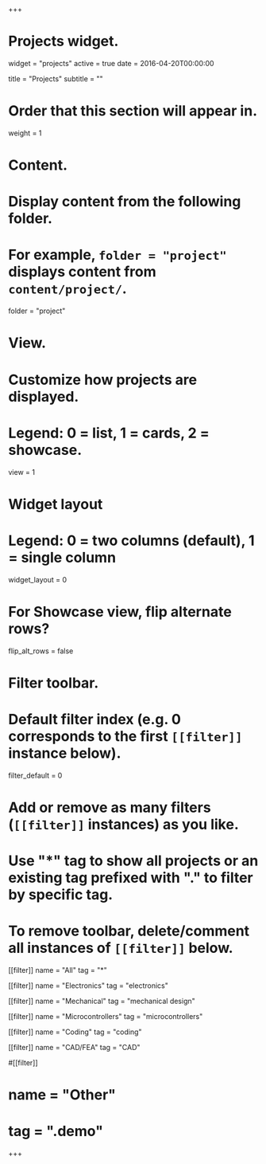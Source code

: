 +++
# Projects widget.
widget = "projects"
active = true
date = 2016-04-20T00:00:00

title = "Projects"
subtitle = ""

# Order that this section will appear in.
weight = 1

# Content.
# Display content from the following folder.
# For example, `folder = "project"` displays content from `content/project/`.
folder = "project"

# View.
# Customize how projects are displayed.
# Legend: 0 = list, 1 = cards, 2 = showcase.
view = 1

# Widget layout
# Legend: 0 = two columns (default), 1 = single column
widget_layout = 0

# For Showcase view, flip alternate rows?
flip_alt_rows = false

# Filter toolbar.

# Default filter index (e.g. 0 corresponds to the first `[[filter]]` instance below).
filter_default = 0

# Add or remove as many filters (`[[filter]]` instances) as you like.
# Use "*" tag to show all projects or an existing tag prefixed with "." to filter by specific tag.
# To remove toolbar, delete/comment all instances of `[[filter]]` below.
[[filter]]
  name = "All"
  tag = "*"


[[filter]]
  name = "Electronics"
  tag = "electronics"
  
[[filter]]
  name = "Mechanical"
  tag = "mechanical design"
  
[[filter]]
  name = "Microcontrollers"
  tag = "microcontrollers"
  
[[filter]]
  name = "Coding"
  tag = "coding"
  
[[filter]]
  name = "CAD/FEA"
  tag = "CAD"
  
#[[filter]]
#  name = "Other"
#  tag = ".demo"

+++

